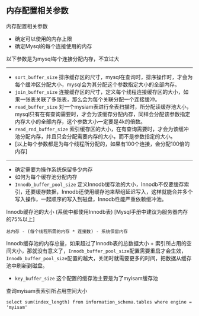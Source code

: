 ## 内存配置相关参数

内存配置相关参数

* 确定可以使用的内存上限
* 确定Mysql的每个连接使用的内存 

以下参数是为mysql每个连接分配内存，不宜过大

---
* `sort_buffer_size` 排序缓存区的尺寸，mysql在查询时，排序操作时，才会为每个缓冲区分配大小，mysql会为其分配这个参数指定大小的全部内存。
* `join_buffer_size` 连接缓存区的尺寸，定义每个线程连接缓存区的大小，如果一张表关联了多张表，那么会为每个关联分配一个连接缓冲。
* `read_buffer_size` 对一个mysiam表进行全表扫描时，所分配读缓存池大小，mysql只有在有查询需要时，才会为该缓存分配内存，同样会分配该参数指定内存大小的全部内存，这个参数大小一定要是4k的倍数。
* `read_rnd_buffer_size` 索引缓存区的大小，在有查询需要时，才会为该缓冲池分配内存，并且只会分配需要内存的大小，而不是参数指定的大小。
*  [以上每个参数都是为每个线程所分配的，如果有100个连接，会分配100倍的内存]

---

* 确定需要为操作系统保留多少内存
* 如何为每个缓存池分配内存
* `Innodb_buffer_pool_size` 定义Innodb缓存池的大小，Innodb不仅要缓存索引，还要缓存数据，Innodb还使用缓存池来帮组延迟写入，这样就能合并多个写入操作，一起顺序的写入到磁盘，Innodb性能严重依赖缓冲池。

Innodb缓存池的大小 (系统中都使用Innodb表) [Mysql手册中建议为服务器内存的75%以上]

```
总内存 - (每个线程所需的内存 * 连接数) - 系统保留内存
```
Innodb缓存池的内存总量，如果超过了Innodb表的总数据大小 + 索引所占用的空间大小，那就没有意义了，`Innodb_buffer_pool_size`配置需要重启才会生效，`Innodb_buffer_pool_size`配置的越大，关闭时就需要更多的时间，把数据从缓存池中刷新到磁盘。


* `key_buffer_size` 这个配置的缓存池主要是为了myisam缓存池

查询myisam表索引所占用空间大小

```
select sum(index_length) from information_schema.tables where engine = 'myisam'
```